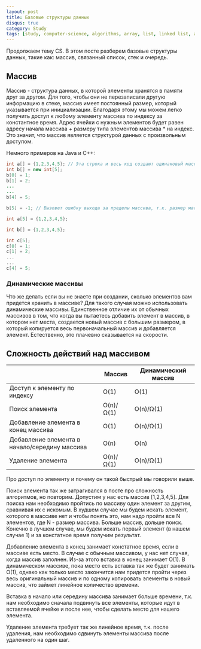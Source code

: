 ```yaml
---
layout: post
title: Базовые структуры данных
disqus: true
category: Study
tags: [study, computer-science, algorithms, array, list, linked list, algorithmic-complexity]
---
```


Продолжаем тему CS. В этом посте разберем базовые структуры данных, такие как: массив, связанный список, стек и очередь.

## Массив

Массив - структура данных, в которой элементы хранятся в памяти друг за другом. Для того, чтобы они не перезаписали другую информацию в стеке, массив имеет постоянный размер, который указывается при инициализации. Благодаря этому мы можем легко получить доступ к любому элементу массива по индексу за константное время. Адрес ячейки с нужным элементов будет равен адресу начала массива + размеру типа элементов массива * на индекс. Это значит, что массив является структурой данных с произвольным доступом.

Немного примеров на Java и C++:

```Java
int a[] = {1,2,3,4,5}; // Эта строка и весь код создают одинаковый массив
int b[] = new int[5];
b[0] = 1;
b[1] = 2;
...
...
b[4] = 5;

b[5] = -1; // Вызовет ошибку выхода за пределы массива, т.к. размер массива 5,а мы просим 6-ой элемет
``` 

```C++
int a[5] = {1,2,3,4,5};

int b[] = {1,2,3,4,5};

int c[5];
c[0] = 1;
c[1] = 2;
...
...
c[4] = 5;
```

### Динамические массивы

Что же делать если вы не знаете при создании, сколько элементов вам придется хранить в массиве? Для такого случая можно использовать динамические массивы. Единственное отличие их от обычных массивов в том, что когда вы пытаетесь добавить элемент в массив, в котором нет места, создается новый массив с большим размером, в который копируется весь первоначальный массив и добавляется элемент. Естественно, это плачевно сказывается на скорости.

## Сложность действий над массивом

|                                               |  Массив   | Динамический массив |
|-----------------------------------------------|-----------|---------------------|
| Доступ к элементу по индексу                  | O(1)      | O(1)                |
| Поиск элемента                                | O(n)/Ω(1) | O(n)/Ω(1)           |
| Добавление элемента в конец массива           | O(1)      | O(n)/Ω(1)           |
| Добавление элемента в начало/середину массива | O(n)      | O(n)                |
| Удаление элемента                             | O(n)/Ω(1) | O(n)/Ω(1)           |

Про доступ по элементу и почему он такой быстрый мы говорили выше. 

Поиск элемента так же затрагивался в посте про сложность алгоритмов, но повторим.
Допустим  у нас есть массив [1,2,3,4,5]. Для поиска нам необходимо пройтись по массиву один элемент за другим, сравнивая их с искомым. В худшем случае мы будем искать элемент, которого в массиве нет и чтобы понять это, нам надо пройти все N элементов, где N - размер массива. Больше массив, дольше поиск. Конечно в лучшем случае, мы будем искать первый элемент (в нашем случае 1) и за констатное время получим результат.

Добавление элемента в конец занимает констатное время, если в массиве есть место. В случае с обычным массивом, у нас нет случая, когда массив заполнен. Из-за этого вставка в конец занимает O(1). В динамическом массиве, пока место есть вставка так же будет занимать O(1), однако как только место закончится нам придется пройти через весь оригинальный массив и по одному копировать элементы в новый массив, что займет линейное количество времени.

Вставка в начало или середину массива занимает больше времени, т.к. нам необходимо сначала подвинуть все элементы, которые идут в вставляемой ячейке и после нее, чтобы сделать место для нашего элемента. 

Удаление элемента требует так же линейное время, т.к. после удаления, нам необходимо сдвинуть элементы массива после удаленного на один шаг.


